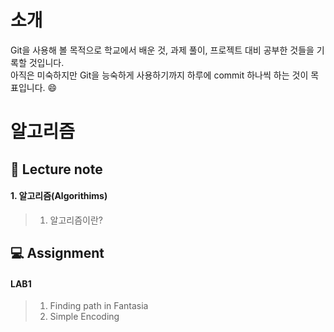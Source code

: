 소개
==
Git을 사용해 볼 목적으로 학교에서 배운 것, 과제 풀이, 프로젝트 대비 공부한 것들을 기록할 것입니다.  
아직은 미숙하지만 Git을 능숙하게 사용하기까지 하루에 commit 하나씩 하는 것이 목표입니다. :smile:

알고리즘
==
&#128221; Lecture note 
--  
#### 1. 알고리즘(Algorithims)  
> 1. 알고리즘이란?

&#128187; Assignment 
--  
#### LAB1  
> 1. Finding path in Fantasia  
> 2. Simple Encoding  

